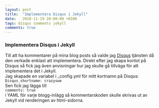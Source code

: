 ```yaml
---
layout: post
title:  "Implementera Disqus i Jekyll"
date:   2018-11-19 20:00:00 +0100
tags: disqus comments jekyll
comments: true
---
```


### Implementera Disqus i Jekyll ###
Till att ha kommentarer på mina blog posts så valde jag [Disqus](https://disqus.com) tjänsten då den verkade enklast att implementera. Direkt efter jag skapa kontot på Disqus så fick jag även anvisningar hur jag skulle gå tillväga för att implementera det i Jekyll.  
Jag skapade en variabel i _config.yml för mitt kortnamn på Disqus:  
`Disqus_shortname: crazyswe`  
Sen fick jag lägga till  
`comments: true`  
i YAML för varje blogg-inlägg så kommentarskoden skulle skrivas ut av Jekyll vid renderingen av html-sidorna.